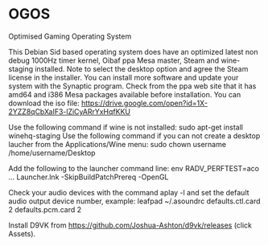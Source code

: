 # OGOS
Optimised Gaming Operating System

This Debian Sid based operating system does have an optimized  latest  non debug 1000Hz timer  kernel,  Oibaf ppa Mesa master, Steam and wine-staging  installed. Note to select the desktop option and agree the Steam license in the installer. You can install more software and update your system with the Synaptic program. Check from the  ppa web site that it has amd64 and i386 Mesa packages available before installation. You can download the iso file: https://drive.google.com/open?id=1X-2YZZ8qCbXaIF3-lZiCyARrYxHqfKKU

Use the following command if wine is not installed: sudo apt-get install winehq-staging
Use the following command if you can not create a desktop laucher from the Applications/Wine menu: 
sudo chown username /home/username/Desktop

Add the following to the launcher command line:
env RADV_PERFTEST=aco ... Launcher.lnk -SkipBuildPatchPrereq -OpenGL

Check your audio devices with the command aplay -l and set the default audio output device number, example:
leafpad  ~/.asoundrc
defaults.ctl.card 2
defaults.pcm.card 2

Install D9VK from https://github.com/Joshua-Ashton/d9vk/releases (click Assets).
